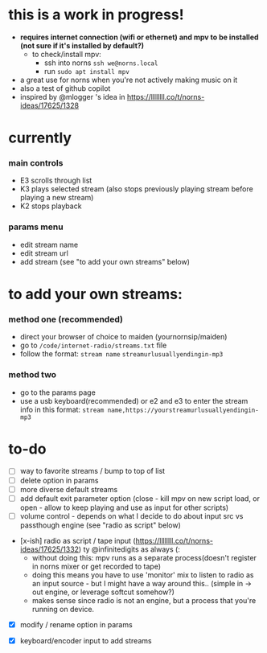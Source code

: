 # this is a work in progress!
- **requires internet connection (wifi or ethernet) and mpv to be installed (not sure if it's installed by default?)**
    - to check/install mpv:
        - ssh into norns `ssh we@norns.local`
        - run `sudo apt install mpv` 
- a great use for norns when you're not actively making music on it
- also a test of github copilot
- inspired by @mlogger 's idea in https://llllllll.co/t/norns-ideas/17625/1328

# currently
### main controls
- E3 scrolls through list
- K3 plays selected stream (also stops previously playing stream before playing a new stream)
- K2 stops playback
### params menu
- edit stream name
- edit stream url
- add stream (see "to add your own streams" below)

# to add your own streams:
### method one (recommended)
- direct your browser of choice to maiden (yournornsip/maiden)
- go to `/code/internet-radio/streams.txt` file
- follow the format:
`stream name`
`streamurlusuallyendingin-mp3`

### method two 
- go to the params page
- use a usb keyboard(recommended) or e2 and e3 to enter the stream info in this format:
`stream name,https://yourstreamurlusuallyendingin-mp3`

# to-do
- [ ] way to favorite streams / bump to top of list
- [ ] delete option in params
- [ ] more diverse default streams
- [ ] add default exit parameter option (close - kill mpv on new script load, or open - allow to keep playing and use as input for other scripts)
- [ ] volume control - depends on what I decide to do about input src vs passthough engine (see "radio as script" below)
- [x-ish] radio as script / tape input (https://llllllll.co/t/norns-ideas/17625/1332) ty @infinitedigits as always (:
    - without doing this: mpv runs as a separate process(doesn't register in norns mixer or get recorded to tape)
    - doing this means you have to use 'monitor' mix to listen to radio as an input source - but I might have a way around this.. (simple in -> out engine, or leverage softcut somehow?)
    - makes sense since radio is not an engine, but a process that you're running on device.  
- [x] modify / rename option in params
- [x] keyboard/encoder input to add streams

